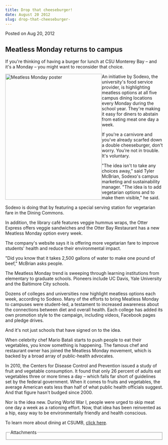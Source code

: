 ```yaml
---
title: Drop that cheeseburger!
date: August 20 2012
slug: drop-that-cheeseburger-
---
```





<span class="date">Posted on Aug 20, 2012    </span>
<h2><strong>Meatless Monday returns to campus</strong></h2>
<p>If you&apos;re thinking of having a burger for lunch at CSU Monterey
Bay &#x2013; and it&apos;s a Monday &#x2013; you might want to reconsider that
choice.</p>
<p><img alt="Meatless Monday poster" height="400" src="http://news.csumb.edu/sites/default/files/igx_migrate/images/Meatless%20Monday.jpg" style="float:left" width="308">An initiative by Sodexo, the
university&apos;s food service provider, is highlighting meatless
options at all five campus dining locations every Monday during the
school year. They&apos;re making it easy for diners to abstain from
eating meat one day a week.</img></p>
<p>If you&apos;re a carnivore and you&apos;ve already scarfed down a double
cheeseburger, don&apos;t worry. You&apos;re not in trouble. It&apos;s
voluntary.</p>
<p>&quot;The idea isn&apos;t to take any choices away,&quot; said Tyler McBrian,
Sodexo&apos;s campus marketing and sustainability manager. &quot;The idea is
to add vegetarian options and to make them visible,&quot; he said.</p>
<p>Sodexo is doing that by featuring a special serving station for
vegetarian fare in the Dining Commons.</p>
<p>In addition, the library caf&#xE9; features veggie hummus wraps, the
Otter Express offers veggie sandwiches and the Otter Bay Restaurant
has a new Meatless Monday option every week.</p>
<p>The company&apos;s website says it is offering more vegetarian fare
to improve students&apos; health and reduce their environmental
impact.</p>
<p>&quot;Did you know that it takes 2,500 gallons of water to make one
pound of beef,&quot; McBrian asks people.</p>
<p>The Meatless Monday trend is sweeping through learning
institutions from elementary to graduate schools. Pioneers include
UC Davis, Yale University and the Baltimore City schools.</p>
<p>Dozens of colleges and universities now highlight meatless
options each week, according to Sodexo. Many of the efforts to
bring Meatless Monday to campuses were student-led, a testament to
increased awareness about the connections between diet and overall
health. Each college has added its own promotion style to the
campaign, including videos, Facebook pages and pledge drives.</p>
<p>And it&apos;s not just schools that have signed on to the idea.</p>
<p>When celebrity chef Mario Batali starts to push people to eat
their vegetables, you know something is happening. The famous chef
and restaurant owner has joined the Meatless Monday movement, which
is backed by a broad array of public-health advocates.</p>
<p>In 2010, the Centers for Disease Control and Prevention issued a
study of fruit and vegetable consumption. It found that only 26
percent of adults eat vegetables three or more times a day &#x2013; which
falls far short of guidelines set by the federal government. When
it comes to fruits and vegetables, the average American eats less
than half of what public health officials suggest. And that figure
hasn&apos;t budged since 2000.</p>
<p>Nor is the idea new. During World War I, people were urged to
skip meat one day a week as a rationing effort. Now, that idea has
been reinvented as a hip, easy way to be environmentally friendly
and health conscious.</p>
<p>To learn more about dining at CSUMB, <a href="http://news.csumb.edu/node/9172" rel="nofollow">click
here</a>.</p>
<fieldset class="fieldgroup group-attachments">
<legend>Attachments</legend>
<div class="field field-type-emvideo field-field-attach-video">
<div class="field-items">
<div class="field-item odd">
<div class="emvideo emvideo-video emvideo-youtube">
<div class="emfield-emvideo emfield-emvideo-youtube">
<div id="emvideo-youtube-flash-wrapper-1"><object type="application/x-shockwave-flash" height="350" width="425" data="http://www.youtube.com/v/myQMIuZ_4Xc&amp;rel=0&amp;enablejsapi=1&amp;playerapiid=ytplayer&amp;fs=1" id="emvideo-youtube-flash-1"><param name="movie" value="http://www.youtube.com/v/myQMIuZ_4Xc&amp;rel=0&amp;enablejsapi=1&amp;playerapiid=ytplayer&amp;fs=1">
<param name="allowScriptAccess" value="sameDomain">
<param name="quality" value="best">
<param name="allowFullScreen" value="true">
<param name="bgcolor" value="#FFFFFF">
<param name="scale" value="noScale">
<param name="salign" value="TL">
<param name="FlashVars" value="playerMode=embedded">
<param name="wmode" value="transparent"/></param></param></param></param></param></param></param></param></object></div>
</div>
</div>
</div>
</div>
</div>
</fieldset>






